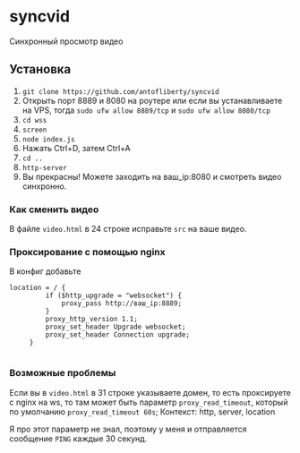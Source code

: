 # syncvid
Синхронный просмотр видео

## Установка
1) `git clone https://github.com/antofliberty/syncvid`
2) Открыть порт 8889 и 8080 на роутере или если вы устанавливаете на VPS, тогда `sudo ufw allow 8889/tcp` и `sudo ufw allow 8080/tcp`
3) `cd wss`
4) `screen`
5) `node index.js`
6) Нажать Ctrl+D, затем Ctrl+A
7) `cd ..`
8) `http-server`
9) Вы прекрасны! Можете заходить на ваш_ip:8080 и смотреть видео синхронно.


### Как сменить видео
В файле `video.html` в 24 строке исправьте `src` на ваше видео.

### Проксирование с помощью nginx
В конфиг добавьте
```
location = / {
         if ($http_upgrade = "websocket") {
             proxy_pass http://ваш_ip:8889;
         }
         proxy_http_version 1.1;
         proxy_set_header Upgrade websocket;
         proxy_set_header Connection upgrade;
     }
     
```

### Возможные проблемы
Если вы в `video.html` в 31 строке указываете домен, то есть проксируете с nginx на ws, то там может быть параметр
`proxy_read_timeout`, который по умолчанию `proxy_read_timeout 60s`;
Контекст: http, server, location

Я про этот параметр не знал, поэтому у меня и отправляется сообщение `PING` каждые 30 секунд. 
